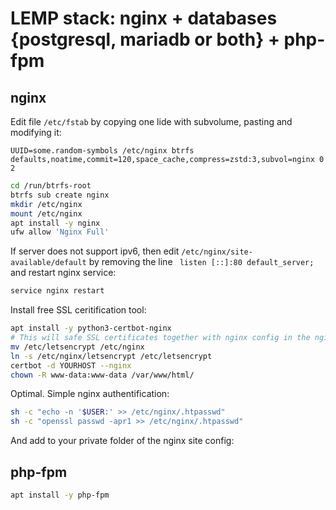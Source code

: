 # LEMP stack: nginx + databases {postgresql, mariadb or both} + php-fpm
## nginx

Edit file `/etc/fstab` by copying one lide with subvolume, pasting and modifying it:
```properties
UUID=some.random-symbols /etc/nginx btrfs defaults,noatime,commit=120,space_cache,compress=zstd:3,subvol=nginx 0 2
```

```bash
cd /run/btrfs-root
btrfs sub create nginx
mkdir /etc/nginx
mount /etc/nginx
apt install -y nginx
ufw allow 'Nginx Full'
```
If server does not support ipv6, then edit `/etc/nginx/site-available/default` by removing the line ` listen [::]:80 default_server;` and restart nginx service:
```bash
service nginx restart
```
Install free SSL ceritification tool:
```bash
apt install -y python3-certbot-nginx
# This will safe SSL certificates together with nginx config in the nginx subvolume
mv /etc/letsencrypt /etc/nginx
ln -s /etc/nginx/letsencrypt /etc/letsencrypt
certbot -d YOURHOST --nginx
chown -R www-data:www-data /var/www/html/
```
Optimal. Simple nginx authentification:  
```bash
sh -c "echo -n '$USER:' >> /etc/nginx/.htpasswd"
sh -c "openssl passwd -apr1 >> /etc/nginx/.htpasswd"
```
And add to your private folder of the nginx site config:




## php-fpm
```bash
apt install -y php-fpm
```
